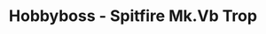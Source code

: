 ---
layout: product
title: "Hobbyboss - Spitfire Mk.Vb Trop"
price: "TBA" 
desc: "N/A"
img_path: "/assets/img/HB80213.webp"
brand: "N/A"
available: false
special_offer: false
new: false
soon: false
cat: "010000"
subcat: "013500"
subsubcat: "0N/A"
sifra: "HB80213"
popular: false
spec: false
---